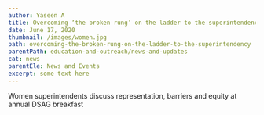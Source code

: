 ```yaml
---
author: Yaseen A
title: Overcoming ‘the broken rung’ on the ladder to the superintendency
date: June 17, 2020
thumbnail: /images/women.jpg
path: overcoming-the-broken-rung-on-the-ladder-to-the-superintendency
parentPath: education-and-outreach/news-and-updates
cat: news
parentEle: News and Events
excerpt: some text here
---
```

Women superintendents discuss representation, barriers and equity at annual DSAG breakfast
